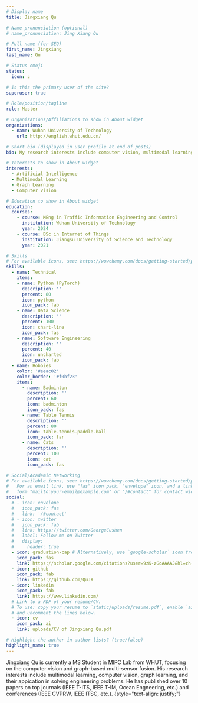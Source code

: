 ```yaml
---
# Display name
title: Jingxiang Qu

# Name pronunciation (optional)
# name_pronunciation: Jing Xiang Qu

# Full name (for SEO)
first_name: Jingxiang
last_name: Qu

# Status emoji
status:
  icon: ☕️

# Is this the primary user of the site?
superuser: true

# Role/position/tagline
role: Master

# Organizations/Affiliations to show in About widget
organizations:
  - name: Wuhan University of Technology
    url: http://english.whut.edu.cn/

# Short bio (displayed in user profile at end of posts)
bio: My research interests include computer vision, multimodal learning, graph learning, and their application to solve practical engineering problems.

# Interests to show in About widget
interests:
  - Artificial Intelligence
  - Multimodal Learning
  - Graph Learning
  - Computer Vision

# Education to show in About widget
education:
  courses:
    - course: MEng in Traffic Information Engineering and Control
      institution: Wuhan University of Technology
      year: 2024
    - course: BSc in Internet of Things
      institution: Jiangsu University of Science and Technology
      year: 2021

# Skills
# For available icons, see: https://wowchemy.com/docs/getting-started/page-builder/#icons
skills:
  - name: Technical
    items:
    - name: Python (PyTorch)
      description: ''
      percent: 80
      icon: python
      icon_pack: fab
    - name: Data Science
      description: ''
      percent: 100
      icon: chart-line
      icon_pack: fas
    - name: Software Engineering
      description: ''
      percent: 40
      icon: uncharted
      icon_pack: fab
  - name: Hobbies
    color: '#eeac02'
    color_border: '#f0bf23'
    items:
      - name: Badminton
        description: ''
        percent: 60
        icon: badminton
        icon_pack: fas
      - name: Table Tennis
        description: ''
        percent: 80
        icon: table-tennis-paddle-ball
        icon_pack: far
      - name: Cats
        description: ''
        percent: 100
        icon: cat
        icon_pack: fas

# Social/Academic Networking
# For available icons, see: https://wowchemy.com/docs/getting-started/page-builder/#icons
#   For an email link, use "fas" icon pack, "envelope" icon, and a link in the
#   form "mailto:your-email@example.com" or "/#contact" for contact widget.
social:
  # - icon: envelope
  #   icon_pack: fas
  #   link: '/#contact'
  # - icon: twitter
  #   icon_pack: fab
  #   link: https://twitter.com/GeorgeCushen
  #   label: Follow me on Twitter
  #   display:
  #     header: true
  - icon: graduation-cap # Alternatively, use `google-scholar` icon from `ai` icon pack
    icon_pack: fas
    link: https://scholar.google.com/citations?user=9zK-zGoAAAAJ&hl=zh-CN
  - icon: github
    icon_pack: fab
    link: https://github.com/QuJX
  - icon: linkedin
    icon_pack: fab
    link: https://www.linkedin.com/
  # Link to a PDF of your resume/CV.
  # To use: copy your resume to `static/uploads/resume.pdf`, enable `ai` icons in `params.yaml`,
  # and uncomment the lines below.
  - icon: cv
    icon_pack: ai
    link: uploads/CV of Jingxiang Qu.pdf

# Highlight the author in author lists? (true/false)
highlight_name: true
---
```


Jingxiang Qu is currently a MS Student in MIPC Lab from WHUT, focusing on the computer vision and graph-based multi-sensor fusion. His research interests include multimodal learning, computer vision, graph learning, and their appication in solving engineering problems. He has published over 10 papers on top journals (IEEE T-ITS, IEEE T-IM, Ocean Engneering, etc.) and conferences (IEEE CVPRW, IEEE ITSC, etc.). 
{style="text-align: justify;"}
